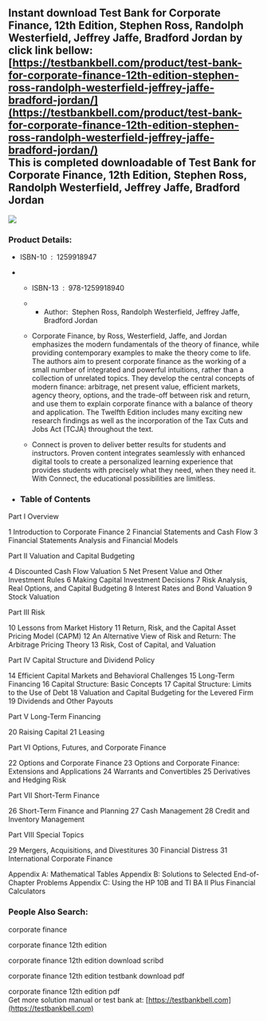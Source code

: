 Instant download **Test Bank for Corporate Finance, 12th Edition, Stephen Ross, Randolph Westerfield, Jeffrey Jaffe, Bradford Jordan** by click link bellow:  
[https://testbankbell.com/product/test-bank-for-corporate-finance-12th-edition-stephen-ross-randolph-westerfield-jeffrey-jaffe-bradford-jordan/](https://testbankbell.com/product/test-bank-for-corporate-finance-12th-edition-stephen-ross-randolph-westerfield-jeffrey-jaffe-bradford-jordan/)  
This is completed downloadable of Test Bank for Corporate Finance, 12th Edition, Stephen Ross, Randolph Westerfield, Jeffrey Jaffe, Bradford Jordan
---------------------------------------------------------------------------------------------------------------------------------------------------


![](https://testbankbell.com/wp-content/uploads/2023/05/9781259918940_TestBank.jpeg)
### Product Details:


* ISBN-10 ‏ : ‎ 1259918947
* * ISBN-13 ‏ : ‎ 978-1259918940
  * * Author:  Stephen Ross, Randolph Westerfield, Jeffrey Jaffe, Bradford Jordan
   
  * Corporate Finance, by Ross, Westerfield, Jaffe, and Jordan emphasizes the modern fundamentals of the theory of finance, while providing contemporary examples to make the theory come to life. The authors aim to present corporate finance as the working of a small number of integrated and powerful intuitions, rather than a collection of unrelated topics. They develop the central concepts of modern finance: arbitrage, net present value, efficient markets, agency theory, options, and the trade-off between risk and return, and use them to explain corporate finance with a balance of theory and application. The Twelfth Edition includes many exciting new research findings as well as the incorporation of the Tax Cuts and Jobs Act (TCJA) throughout the text.
 
  * Connect is proven to deliver better results for students and instructors. Proven content integrates seamlessly with enhanced digital tools to create a personalized learning experience that provides students with precisely what they need, when they need it. With Connect, the educational possibilities are limitless.
 
* ### Table of Contents

Part I Overview

1 Introduction to Corporate Finance
2 Financial Statements and Cash Flow
3 Financial Statements Analysis and Financial Models

Part II Valuation and Capital Budgeting

4 Discounted Cash Flow Valuation
5 Net Present Value and Other Investment Rules
6 Making Capital Investment Decisions
7 Risk Analysis, Real Options, and Capital Budgeting
8 Interest Rates and Bond Valuation
9 Stock Valuation

Part III Risk

10 Lessons from Market History
11 Return, Risk, and the Capital Asset Pricing Model (CAPM)
12 An Alternative View of Risk and Return: The Arbitrage Pricing Theory
13 Risk, Cost of Capital, and Valuation

Part IV Capital Structure and Dividend Policy

14 Efficient Capital Markets and Behavioral Challenges
15 Long-Term Financing
16 Capital Structure: Basic Concepts
17 Capital Structure: Limits to the Use of Debt
18 Valuation and Capital Budgeting for the Levered Firm
19 Dividends and Other Payouts

Part V Long-Term Financing

20 Raising Capital
21 Leasing

Part VI Options, Futures, and Corporate Finance

22 Options and Corporate Finance
23 Options and Corporate Finance: Extensions and Applications
24 Warrants and Convertibles
25 Derivatives and Hedging Risk

Part VII Short-Term Finance

26 Short-Term Finance and Planning
27 Cash Management
28 Credit and Inventory Management

Part VIII Special Topics

29 Mergers, Acquisitions, and Divestitures
30 Financial Distress
31 International Corporate Finance

Appendix A: Mathematical Tables
Appendix B: Solutions to Selected End-of-Chapter Problems
Appendix C: Using the HP 10B and TI BA II Plus Financial Calculators


 ### People Also Search:


 corporate finance

 corporate finance 12th edition

 corporate finance 12th edition download scribd

 corporate finance 12th edition testbank download pdf

 corporate finance 12th edition pdf  
  Get more solution manual or test bank at: [https://testbankbell.com](https://testbankbell.com)

